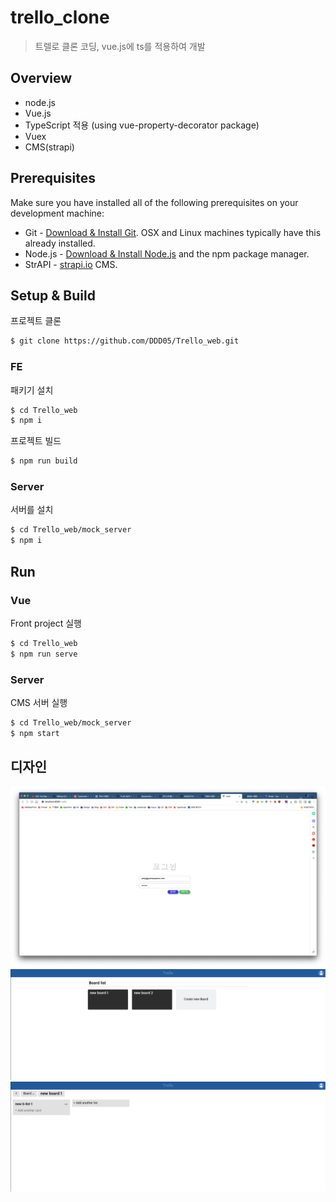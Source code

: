 # trello_clone

> 트렐로 클론 코딩, vue.js에 ts를 적용하여 개발

## Overview

-   node.js
-   Vue.js
-   TypeScript 적용 (using vue-property-decorator package)
-   Vuex
-   CMS(strapi)

## Prerequisites

Make sure you have installed all of the following prerequisites on your development machine:

-   Git - [Download & Install Git](https://git-scm.com/downloads). OSX and Linux machines typically have this already installed.
-   Node.js - [Download & Install Node.js](https://nodejs.org/en/download/) and the npm package manager.
-   StrAPI - [strapi.io](https://strapi.io/) CMS.

## Setup & Build

프로젝트 클론

```bash
$ git clone https://github.com/DDD05/Trello_web.git
```

### FE

패키기 설치

```bash
$ cd Trello_web
$ npm i
```

프로젝트 빌드

```bash
$ npm run build
```

### Server

서버를 설치

```bash
$ cd Trello_web/mock_server
$ npm i
```

## Run

### Vue

Front project 실행

```bash
$ cd Trello_web
$ npm run serve
```

### Server

CMS 서버 실행

```bash
$ cd Trello_web/mock_server
$ npm start
```

## 디자인

![login](./readme-img/login.png)
![trllo](./readme-img/trello1.png)
![trllo](./readme-img/trello2.png)
